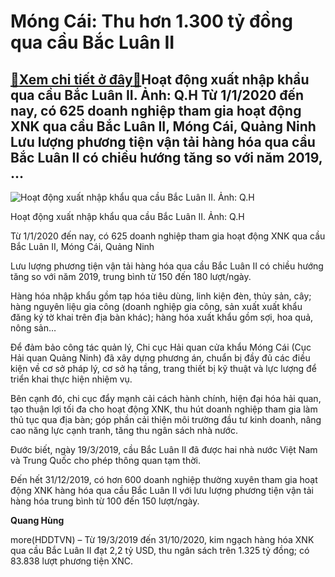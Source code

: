 Móng Cái: Thu hơn 1.300 tỷ đồng qua cầu Bắc Luân II
===================================================

[:gift:Xem chi tiết ở đây:gift:](https://hddtvn.com/mong-cai-thu-hon-1-300-ty-dong-qua-cau-bac-luan-ii/)Hoạt động xuất nhập khẩu qua cầu Bắc Luân II. Ảnh: Q.H Từ 1/1/2020 đến nay, có 625 doanh nghiệp tham gia hoạt động XNK qua cầu Bắc Luân II, Móng Cái, Quảng Ninh Lưu lượng phương tiện vận tải hàng hóa qua cầu Bắc Luân II có chiều hướng tăng so với năm 2019, …
------------------------------------------------------------------------------------------------------------------------------------------------------------------------------------------------------------------------------------------------------------------





![Hoạt động xuất nhập khẩu qua cầu Bắc Luân II. Ảnh: Q.H](https://hddtvn.com/wp-content/uploads/2021/01/4743_IMG_1096.jpg "Hoạt động xuất nhập khẩu qua cầu Bắc Luân II. Ảnh: Q.H")


Hoạt động xuất nhập khẩu qua cầu Bắc Luân II. Ảnh: Q.H



Từ 1/1/2020 đến nay, có 625 doanh nghiệp tham gia hoạt động XNK qua cầu Bắc Luân II, Móng Cái, Quảng Ninh


Lưu lượng phương tiện vận tải hàng hóa qua cầu Bắc Luân II có chiều hướng tăng so với năm 2019, trung bình từ 150 đến 180 lượt/ngày.


Hàng hóa nhập khẩu gồm tạp hóa tiêu dùng, linh kiện đèn, thủy sản, cây; hàng nguyên liệu gia công (doanh nghiệp gia công, sản xuất xuất khẩu đăng ký tờ khai trên địa bàn khác); hàng hóa xuất khẩu gồm sợi, hoa quả, nông sản…


Để đảm bảo công tác quản lý, Chi cục Hải quan cửa khẩu Móng Cái (Cục Hải quan Quảng Ninh) đã xây dựng phương án, chuẩn bị đầy đủ các điều kiện về cơ sở pháp lý, cơ sở hạ tầng, trang thiết bị kỹ thuật và lực lượng để triển khai thực hiện nhiệm vụ.


Bên cạnh đó, chi cục đẩy mạnh cải cách hành chính, hiện đại hóa hải quan, tạo thuận lợi tối đa cho hoạt động XNK, thu hút doanh nghiệp tham gia làm thủ tục qua địa bàn; góp phần cải thiện môi trường đầu tư kinh doanh, nâng cao năng lực cạnh tranh, tăng thu ngân sách nhà nước.


Đước biết, ngày 19/3/2019, cầu Bắc Luân II đã được hai nhà nước Việt Nam và Trung Quốc cho phép thông quan tạm thời.


Đến hết 31/12/2019, có hơn 600 doanh nghiệp thường xuyên tham gia hoạt động XNK hàng hóa qua cầu Bắc Luân II với lưu lượng phương tiện vận tải hàng hóa trung bình từ 100 đến 150 lượt/ngày.




**Quang Hùng**



more(HDDTVN) – Từ 19/3/2019 đến 31/10/2020, kim ngạch hàng hóa XNK qua cầu Bắc Luân II đạt 2,2 tỷ USD, thu ngân sách trên 1.325 tỷ đồng; có 83.838 lượt phương tiện XNC.

